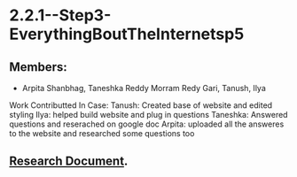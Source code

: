 # 2.2.1--Step3-EverythingBoutTheInternetsp5

## Members:
- Arpita Shanbhag, Taneshka Reddy Morram Redy Gari, Tanush, Ilya

Work Contributted In Case: 
Tanush: Created base of website and edited styling 
Ilya: helped build website and plug in questions
Taneshka: Answered questions and reserached on google doc
Arpita: uploaded all the answeres to the website and researched some questions too
## [Research Document](https://docs.google.com/document/d/1VB2vu-gdD-95mpwZEp5ZceW7pKof-1VOV4eI6vcBNao/edit?tab=t.0).

